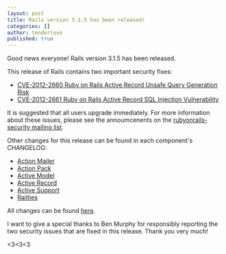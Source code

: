 ```yaml
---
layout: post
title: Rails version 3.1.5 has been released!
categories: []
author: tenderlove
published: true
---
```


Good news everyone!  Rails version 3.1.5 has been released.

This release of Rails contains two important security fixes:

  * [CVE-2012-2660 Ruby on Rails Active Record Unsafe Query Generation Risk](https://groups.google.com/group/rubyonrails-security/browse_thread/thread/f1203e3376acec0f)
  * [CVE-2012-2661 Ruby on Rails Active Record SQL Injection Vulnerability](https://groups.google.com/group/rubyonrails-security/browse_thread/thread/7546a238e1962f59)

It is suggested that all users upgrade immediately.  For more information about
these issues, please see the annoumcenents on the [rubyonrails-security mailing list](https://groups.google.com/group/rubyonrails-security).

Other changes for this release can be found in each component's CHANGELOG:

  * [Action Mailer](https://github.com/rails/rails/blob/3-1-stable/actionmailer/CHANGELOG)
  * [Action Pack](https://github.com/rails/rails/blob/3-1-stable/actionpack/CHANGELOG)
  * [Active Model](https://github.com/rails/rails/blob/3-1-stable/activemodel/CHANGELOG)
  * [Active Record](https://github.com/rails/rails/blob/3-1-stable/activerecord/CHANGELOG)
  * [Active Support](https://github.com/rails/rails/blob/3-1-stable/activesupport/CHANGELOG)
  * [Railties](https://github.com/rails/rails/blob/3-1-stable/railties/CHANGELOG)

All changes can be found [here](https://github.com/rails/rails/compare/v3.1.4...v3.1.5).

I want to give a special thanks to Ben Murphy for responsibly reporting the two
security issues that are fixed in this release.  Thank you very much!

<3<3<3

